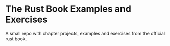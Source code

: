# The Rust Book Examples and Exercises
A small repo with chapter projects, examples and exercises from the official rust book.